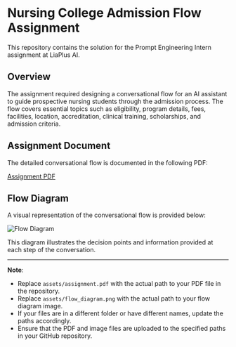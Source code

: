 # Nursing College Admission Flow Assignment

This repository contains the solution for the Prompt Engineering Intern assignment at LiaPlus AI.

## Overview

The assignment required designing a conversational flow for an AI assistant to guide prospective nursing students through the admission process. The flow covers essential topics such as eligibility, program details, fees, facilities, location, accreditation, clinical training, scholarships, and admission criteria.

## Assignment Document

The detailed conversational flow is documented in the following PDF:

[Assignment PDF](assets/assignment.pdf)

## Flow Diagram

A visual representation of the conversational flow is provided below:

![Flow Diagram](assets/flow_diagram.png)

This diagram illustrates the decision points and information provided at each step of the conversation.

---

**Note**:

- Replace `assets/assignment.pdf` with the actual path to your PDF file in the repository.
- Replace `assets/flow_diagram.png` with the actual path to your flow diagram image.
- If your files are in a different folder or have different names, update the paths accordingly.
- Ensure that the PDF and image files are uploaded to the specified paths in your GitHub repository.
